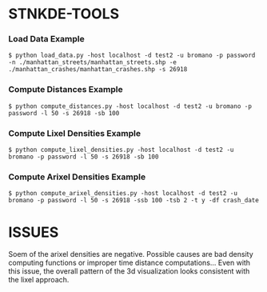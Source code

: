 # STNKDE-TOOLS


### Load Data Example

```
$ python load_data.py -host localhost -d test2 -u bromano -p password -n ./manhattan_streets/manhattan_streets.shp -e ./manhattan_crashes/manhattan_crashes.shp -s 26918
```


### Compute Distances Example
```
$ python compute_distances.py -host localhost -d test2 -u bromano -p password -l 50 -s 26918 -sb 100
```


### Compute Lixel Densities Example
```
$ python compute_lixel_densities.py -host localhost -d test2 -u bromano -p password -l 50 -s 26918 -sb 100
```

### Compute Arixel Densities Example
```
$ python compute_arixel_densities.py -host localhost -d test2 -u bromano -p password -l 50 -s 26918 -ssb 100 -tsb 2 -t y -df crash_date
```


# ISSUES
Soem of the arixel densities are negative. 
Possible causes are bad density computing functions or improper time distance computations... 
Even with this issue, the overall pattern of the 3d visualization looks consistent with the lixel approach.